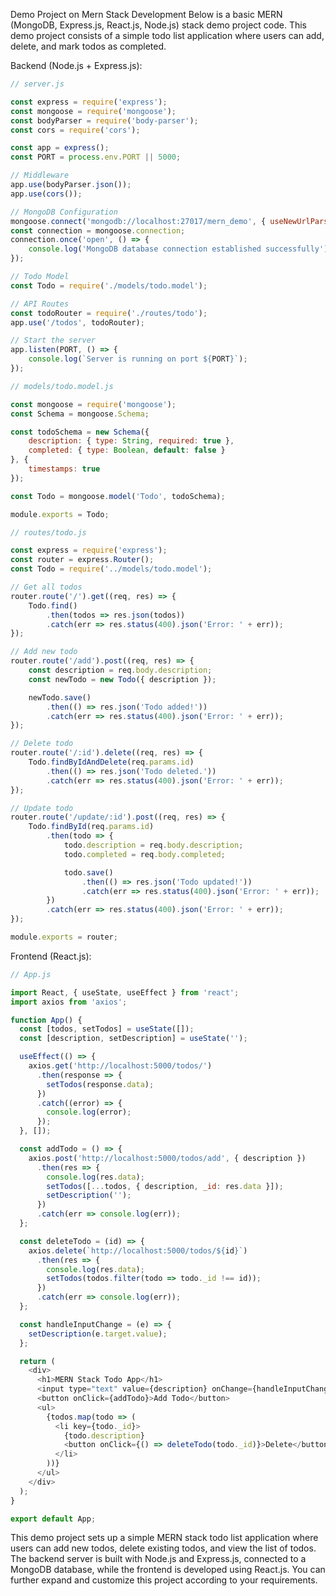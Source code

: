 Demo Project on Mern Stack Development 
Below is a basic MERN (MongoDB, Express.js, React.js, Node.js) stack demo project code. This demo project consists of a simple todo list application where users can add, delete, and mark todos as completed.

Backend (Node.js + Express.js):

```javascript
// server.js

const express = require('express');
const mongoose = require('mongoose');
const bodyParser = require('body-parser');
const cors = require('cors');

const app = express();
const PORT = process.env.PORT || 5000;

// Middleware
app.use(bodyParser.json());
app.use(cors());

// MongoDB Configuration
mongoose.connect('mongodb://localhost:27017/mern_demo', { useNewUrlParser: true, useUnifiedTopology: true });
const connection = mongoose.connection;
connection.once('open', () => {
    console.log('MongoDB database connection established successfully');
});

// Todo Model
const Todo = require('./models/todo.model');

// API Routes
const todoRouter = require('./routes/todo');
app.use('/todos', todoRouter);

// Start the server
app.listen(PORT, () => {
    console.log(`Server is running on port ${PORT}`);
});
```

```javascript
// models/todo.model.js

const mongoose = require('mongoose');
const Schema = mongoose.Schema;

const todoSchema = new Schema({
    description: { type: String, required: true },
    completed: { type: Boolean, default: false }
}, {
    timestamps: true
});

const Todo = mongoose.model('Todo', todoSchema);

module.exports = Todo;
```

```javascript
// routes/todo.js

const express = require('express');
const router = express.Router();
const Todo = require('../models/todo.model');

// Get all todos
router.route('/').get((req, res) => {
    Todo.find()
        .then(todos => res.json(todos))
        .catch(err => res.status(400).json('Error: ' + err));
});

// Add new todo
router.route('/add').post((req, res) => {
    const description = req.body.description;
    const newTodo = new Todo({ description });

    newTodo.save()
        .then(() => res.json('Todo added!'))
        .catch(err => res.status(400).json('Error: ' + err));
});

// Delete todo
router.route('/:id').delete((req, res) => {
    Todo.findByIdAndDelete(req.params.id)
        .then(() => res.json('Todo deleted.'))
        .catch(err => res.status(400).json('Error: ' + err));
});

// Update todo
router.route('/update/:id').post((req, res) => {
    Todo.findById(req.params.id)
        .then(todo => {
            todo.description = req.body.description;
            todo.completed = req.body.completed;

            todo.save()
                .then(() => res.json('Todo updated!'))
                .catch(err => res.status(400).json('Error: ' + err));
        })
        .catch(err => res.status(400).json('Error: ' + err));
});

module.exports = router;
```

Frontend (React.js):

```javascript
// App.js

import React, { useState, useEffect } from 'react';
import axios from 'axios';

function App() {
  const [todos, setTodos] = useState([]);
  const [description, setDescription] = useState('');

  useEffect(() => {
    axios.get('http://localhost:5000/todos/')
      .then(response => {
        setTodos(response.data);
      })
      .catch((error) => {
        console.log(error);
      });
  }, []);

  const addTodo = () => {
    axios.post('http://localhost:5000/todos/add', { description })
      .then(res => {
        console.log(res.data);
        setTodos([...todos, { description, _id: res.data }]);
        setDescription('');
      })
      .catch(err => console.log(err));
  };

  const deleteTodo = (id) => {
    axios.delete(`http://localhost:5000/todos/${id}`)
      .then(res => {
        console.log(res.data);
        setTodos(todos.filter(todo => todo._id !== id));
      })
      .catch(err => console.log(err));
  };

  const handleInputChange = (e) => {
    setDescription(e.target.value);
  };

  return (
    <div>
      <h1>MERN Stack Todo App</h1>
      <input type="text" value={description} onChange={handleInputChange} />
      <button onClick={addTodo}>Add Todo</button>
      <ul>
        {todos.map(todo => (
          <li key={todo._id}>
            {todo.description}
            <button onClick={() => deleteTodo(todo._id)}>Delete</button>
          </li>
        ))}
      </ul>
    </div>
  );
}

export default App;
```

This demo project sets up a simple MERN stack todo list application where users can add new todos, delete existing todos, and view the list of todos. The backend server is built with Node.js and Express.js, connected to a MongoDB database, while the frontend is developed using React.js. You can further expand and customize this project according to your requirements.
